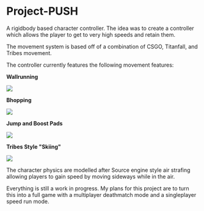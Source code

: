 # Project-PUSH

A rigidbody based character controller. The idea was to create a controller which allows the player to get to very high speeds and retain them.

The movement system is based off of a combination of CSGO, Titanfall, and Tribes movement. 

The controller currently features the following movement features:

**Wallrunning**

![](https://media.giphy.com/media/Ap6ukw4DDvrs1fR0Ij/giphy.gif)

**Bhopping**

![](https://media.giphy.com/media/fykU4rg6Bn6TOgxRer/giphy.gif)

**Jump and Boost Pads**

![](https://media.giphy.com/media/ZIVGJPMhItiD0dztkV/giphy.gif)

**Tribes Style "Skiing"**

![](https://media.giphy.com/media/EhNpxyYjapjgBLZBkc/giphy.gif)

The character physics are modelled after Source engine style air strafing allowing players to gain speed by moving sideways while in the air.

Everything is still a work in progress. My plans for this project are to turn this into a full game with a multiplayer deathmatch mode and a singleplayer speed run mode. 

